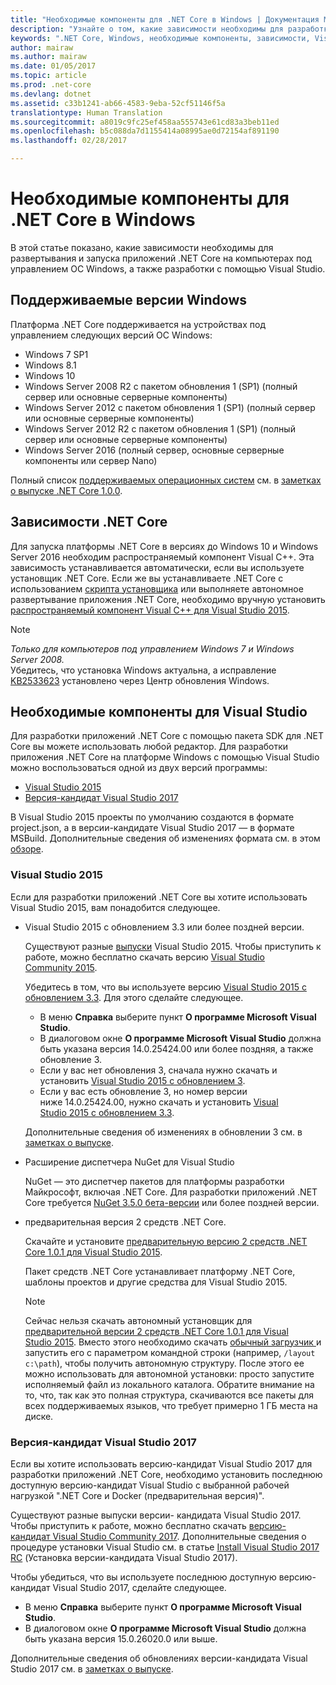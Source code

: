 ```yaml
---
title: "Необходимые компоненты для .NET Core в Windows | Документация Майкрософт"
description: "Узнайте о том, какие зависимости необходимы для разработки и запуска приложений .NET Core на компьютере Windows."
keywords: ".NET Core, Windows, необходимые компоненты, зависимости, Visual Studio"
author: mairaw
ms.author: mairaw
ms.date: 01/05/2017
ms.topic: article
ms.prod: .net-core
ms.devlang: dotnet
ms.assetid: c33b1241-ab66-4583-9eba-52cf51146f5a
translationtype: Human Translation
ms.sourcegitcommit: a8019c9fc25ef458aa555743e61cd83a3beb11ed
ms.openlocfilehash: b5c088da7d1155414a08995ae0d72154af891190
ms.lasthandoff: 02/28/2017

---
```


# <a name="prerequisites-for-net-core-on-windows"></a>Необходимые компоненты для .NET Core в Windows

В этой статье показано, какие зависимости необходимы для развертывания и запуска приложений .NET Core на компьютерах под управлением ОС Windows, а также разработки с помощью Visual Studio.

## <a name="supported-windows-versions"></a>Поддерживаемые версии Windows

Платформа .NET Core поддерживается на устройствах под управлением следующих версий ОС Windows:

* Windows 7 SP1
* Windows 8.1
* Windows 10
* Windows Server 2008 R2 с пакетом обновления 1 (SP1) (полный сервер или основные серверные компоненты)
* Windows Server 2012 с пакетом обновления 1 (SP1) (полный сервер или основные серверные компоненты)
* Windows Server 2012 R2 с пакетом обновления 1 (SP1) (полный сервер или основные серверные компоненты)
* Windows Server 2016 (полный сервер, основные серверные компоненты или сервер Nano)

Полный список [поддерживаемых операционных систем](https://github.com/dotnet/core/blob/master/release-notes/1.0/1.0.0.md#rtm-platform-support) см. в [заметках о выпуске .NET Core 1.0.0](https://github.com/dotnet/core/blob/master/release-notes/1.0/1.0.0.md).

## <a name="net-core-dependencies"></a>Зависимости .NET Core

Для запуска платформы .NET Core в версиях до Windows 10 и Windows Server 2016 необходим распространяемый компонент Visual C++. Эта зависимость устанавливается автоматически, если вы используете установщик .NET Core. Если же вы устанавливаете .NET Core с использованием [скрипта установщика](https://docs.microsoft.com/en-us/dotnet/articles/core/tools/dotnet-install-script) или выполняете автономное развертывание приложения .NET Core, необходимо вручную установить [распространяемый компонент Visual C++ для Visual Studio 2015](https://www.microsoft.com/en-us/download/details.aspx?id=48145).

> [!NOTE]
> <em>Только для компьютеров под управлением Windows 7 и Windows Server 2008.</em><br>
> Убедитесь, что установка Windows актуальна, а исправление [KB2533623](https://support.microsoft.com/en-us/kb/2533623) установлено через Центр обновления Windows.

## <a name="prerequisites-with-visual-studio"></a>Необходимые компоненты для Visual Studio

Для разработки приложений .NET Core с помощью пакета SDK для .NET Core вы можете использовать любой редактор. Для разработки приложения .NET Core на платформе Windows с помощью Visual Studio можно воспользоваться одной из двух версий программы:

* [Visual Studio 2015](#visual-studio-2015)
* [Версия-кандидат Visual Studio 2017](#visual-studio-2017-rc)

В Visual Studio 2015 проекты по умолчанию создаются в формате project.json, а в версии-кандидате Visual Studio 2017 — в формате MSBuild. Дополнительные сведения об изменениях формата см. в этом [обзоре](./preview3/tools/layering.md).

### <a name="visual-studio-2015"></a>Visual Studio 2015

Если для разработки приложений .NET Core вы хотите использовать Visual Studio 2015, вам понадобится следующее.

* Visual Studio 2015 с обновлением 3.3 или более поздней версии.

   Существуют разные [выпуски](https://www.visualstudio.com/vs/compare) Visual Studio 2015. Чтобы приступить к работе, можно бесплатно скачать версию [Visual Studio Community 2015](https://www.visualstudio.com/downloads/). 

   Убедитесь в том, что вы используете версию [Visual Studio 2015 с обновлением 3.3](https://msdn.microsoft.com/library/mt752379.aspx). Для этого сделайте следующее.

   * В меню **Справка** выберите пункт **О программе Microsoft Visual Studio**.
   * В диалоговом окне **О программе Microsoft Visual Studio** должна быть указана версия 14.0.25424.00 или более поздняя, а также обновление 3.
   * Если у вас нет обновления 3, сначала нужно скачать и установить [Visual Studio 2015 с обновлением 3](https://www.visualstudio.com/news/releasenotes/vs2015-update3-vs).
   * Если у вас есть обновление 3, но номер версии ниже 14.0.25424.00, нужно скачать и установить [Visual Studio 2015 с обновлением 3.3](https://msdn.microsoft.com/library/mt752379.aspx).

   Дополнительные сведения об изменениях в обновлении 3 см. в [заметках о выпуске](https://www.visualstudio.com/news/releasenotes/vs2015-update3-vs).

* Расширение диспетчера NuGet для Visual Studio

   NuGet — это диспетчер пакетов для платформы разработки Майкрософт, включая .NET Core. Для разработки приложений .NET Core требуется [NuGet 3.5.0 бета-версии](https://dist.nuget.org/visualstudio-2015-vsix/v3.5.0-beta/NuGet.Tools.vsix) или более поздней версии.

* предварительная версия 2 средств .NET Core.

   Скачайте и установите [предварительную версию 2 средств .NET Core 1.0.1 для Visual Studio 2015][sdk]. 

   Пакет средств .NET Core устанавливает платформу .NET Core, шаблоны проектов и другие средства для Visual Studio 2015.

   > [!NOTE]
   > Сейчас нельзя скачать автономный установщик для [предварительной версии 2 средств .NET Core 1.0.1 для Visual Studio 2015][sdk]. Вместо этого необходимо скачать [обычный загрузчик ][sdk] и запустить его с параметром командной строки (например, `/layout c:\path`), чтобы получить автономную структуру. После этого ее можно использовать для автономной установки: просто запустите исполняемый файл из локального каталога. Обратите внимание на то, что, так как это полная структура, скачиваются все пакеты для всех поддерживаемых языков, что требует примерно 1 ГБ места на диске.

### <a name="visual-studio-2017-rc"></a>Версия-кандидат Visual Studio 2017

Если вы хотите использовать версию-кандидат Visual Studio 2017 для разработки приложений .NET Core, необходимо установить последнюю доступную версию-кандидат Visual Studio с выбранной рабочей нагрузкой ".NET Core и Docker (предварительная версия)". 

Существуют разные выпуски версии- кандидата Visual Studio 2017. Чтобы приступить к работе, можно бесплатно скачать [версию-кандидат Visual Studio Community 2017](https://www.visualstudio.com/vs/visual-studio-2017-rc/#downloadvs).  Дополнительные сведения о процедуре установки Visual Studio см. в статье [Install Visual Studio 2017 RC](https://docs.microsoft.com/en-us/visualstudio/install/install-visual-studio) (Установка версии-кандидата Visual Studio 2017).

Чтобы убедиться, что вы используете последнюю доступную версию-кандидат Visual Studio 2017, сделайте следующее.

* В меню **Справка** выберите пункт **О программе Microsoft Visual Studio**.
* В диалоговом окне **О программе Microsoft Visual Studio** должна быть указана версия 15.0.26020.0 или выше.

Дополнительные сведения об обновлениях версии-кандидата Visual Studio 2017 см. в [заметках о выпуске](https://www.visualstudio.com/en-us/news/releasenotes/vs2017-relnotes).

[sdk]: https://go.microsoft.com/fwlink/?LinkID=827546

